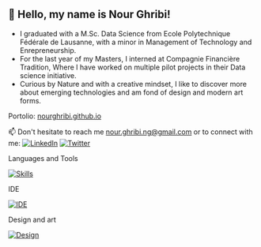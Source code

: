 ## 👋 Hello, my name is Nour Ghribi!

- I graduated with a M.Sc. Data Science from Ecole Polytechnique Fédérale de Lausanne, with a minor in Management of Technology and Enrepreneurship.
- For the last year of my Masters, I interned at Compagnie Financière Tradition, Where I have worked on multiple pilot projects in their Data science initiative.
- Curious by Nature and with a creative mindset, I like to discover more about emerging technologies and am fond of design and modern art forms.

Portolio: [nourghribi.github.io](https://nourghribi.github.io/)

📫 Don't hesitate to reach me [nour.ghribi.ng@gmail.com](mailto:nour.ghribi.ng@gmail.com) or to connect with me:
[![LinkedIn](https://skills.thijs.gg/icons?i=linkedin)](https://www.linkedin.com/in/nour-ghribi/)
[![Twitter](https://skills.thijs.gg/icons?i=twitter)]([https://www.linkedin.com/in/nour-ghribi/](https://twitter.com/ghribi_nour_))


Languages and Tools

[![Skills](https://skills.thijs.gg/icons?i=python,scala,c,java,mysql,docker,pytorch,tensorflow,html,github,gitlab,regex,linux,gcp,bash,latex&perline=8)](#)

IDE

[![IDE](https://skills.thijs.gg/icons?i=eclipse,idea,vscode,vim&perline=6)](#)

Design and art

[![Design](https://skills.thijs.gg/icons?i=ai,ps,blender&perline=6)](#)

<!---
nourGhribi/nourGhribi is a ✨ special ✨ repository because its `README.md` (this file) appears on your GitHub profile.
You can click the Preview link to take a look at your changes.
--->
